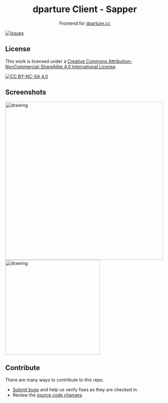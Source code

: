 <p align="center">
    <h1 align="center">dparture Client - Sapper</h1>
    <p align="center">Frontend for <a href="http://dparture.cc/">dparture.cc</a></p>
</p>

[![Issues](https://img.shields.io/github/issues/ZackaryH8/dparture-client)](https://github.com/ZackaryH8/dparture-client/issues)

## License
This work is licensed under a
[Creative Commons Attribution-NonCommercial-ShareAlike 4.0 International License][cc-by-nc-sa].

[![CC BY-NC-SA 4.0][cc-by-nc-sa-image]][cc-by-nc-sa]

[cc-by-nc-sa]: http://creativecommons.org/licenses/by-nc-sa/4.0/
[cc-by-nc-sa-image]: https://licensebuttons.net/l/by-nc-sa/4.0/88x31.png
[cc-by-nc-sa-shield]: https://img.shields.io/


## Screenshots
<img src="https://user-images.githubusercontent.com/40175773/115305089-b83d7d00-a15d-11eb-8706-a163338d904a.png" alt="drawing" width="500"/>
<img src="https://user-images.githubusercontent.com/40175773/115305372-1ff3c800-a15e-11eb-8c71-31d402a8f8f7.png" alt="drawing" width="300"/>

## Contribute

There are many ways to contribute to this repo.

-   [Submit bugs](https://github.com/ZackaryH8/dparture-client/issues) and help us verify fixes as they are checked in.
-   Review the [source code changes](https://github.com/ZackaryH8/dparture-client/pulls).

